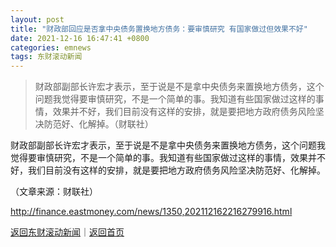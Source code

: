 ```yaml
---
layout: post
title: "财政部回应是否拿中央债务置换地方债务：要审慎研究 有国家做过但效果不好"
date: 2021-12-16 16:47:41 +0800
categories: emnews
tags: 东财滚动新闻
---
```

> 财政部副部长许宏才表示，至于说是不是拿中央债务来置换地方债务，这个问题我觉得要审慎研究，不是一个简单的事。我知道有些国家做过这样的事情，效果并不好，我们目前没有这样的安排，就是要把地方政府债务风险坚决防范好、化解掉。（财联社）

<p>财政部副部长许宏才表示，至于说是不是拿中央债务来置换地方债务，这个问题我觉得要审慎研究，不是一个简单的事。我知道有些国家做过这样的事情，效果并不好，我们目前没有这样的安排，就是要把地方政府债务风险坚决防范好、化解掉。</p><p class="em_media">（文章来源：财联社）</p>

<http://finance.eastmoney.com/news/1350,202112162216279916.html>

[返回东财滚动新闻](//finews.withounder.com/emnews/)｜[返回首页](//finews.withounder.com/)